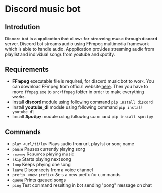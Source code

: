 # Discord music bot

## Introdution
Discord bot is a application that allows for streaming music through discord server. Discord bot streams audio using FFmpeg multimedia framework which is able to handle audio. Appplication provides streaming audio from playlist and individual songs from youtube and spotify.

## Requirements
- **FFmpeg** executable file is required, for discord music bot to work. You can download FFmpeg from official website [here](https://ffmpeg.org/download.html). Then you have to move `ffmpeg.exe` to `src\ffmpeg` folder in order to make everything works.
- Install **discord** module using following command `pip install discord`
- Install **youtube_dl** module using following command `pip install youtube_dl`
- Install **Spotipy** module using following command `pip install spotipy`

## Commands
+ `play <url/title>`  Plays audio from url, playlist or song name
+ `pause` Pauses currently playing song
+ `resume` Resumes playing music
+ `skip` Starts playing next song
+ `loop` Keeps playing one song
+ `leave` Disconnects from a voice channel
+ `prefix <new prefix>` Sets a new prefix for commands
+ `queue` Prints queued songs
+ `ping` Test command resulting in bot sending "pong" message on chat
